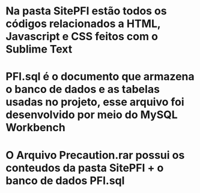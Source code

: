 # Na pasta SitePFI estão todos os códigos relacionados a HTML, Javascript e CSS feitos com o Sublime Text
# PFI.sql é o documento que armazena o banco de dados e as tabelas usadas no projeto, esse arquivo foi desenvolvido por meio do MySQL Workbench
# O Arquivo Precaution.rar possui os conteudos da pasta SitePFI + o banco de dados PFI.sql
